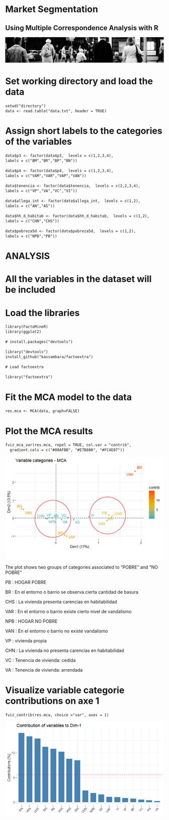 # Market Segmentation
## Using Multiple Correspondence Analysis with R
![People](docs/assets/images/Banner_people.jpg)

# Set working directory and load the data
```
setwd("directory")
data <- read.table("data.txt", header = TRUE) 
```
# Assign short labels to the categories of the variables
```
data$p3 <- factor(data$p3,  levels = c(1,2,3,4),
labels = c("BM","BR","BP","BN"))

data$p4 <- factor(data$p4,  levels = c(1,2,3,4),
labels = c("VAM","VAR","VAP","VAN"))

data$tenencia <- factor(data$tenencia,  levels = c(1,2,3,4),
labels = c("VP","VA","VC","VI"))

data$allega_int <- factor(data$allega_int,  levels = c(1,2),
labels = c("AN","AS"))

data$hh_d_habitab <- factor(data$hh_d_habitab,  levels = c(1,2),
labels = c("CHN","CHS"))

data$pobreza5d <- factor(data$pobreza5d,  levels = c(1,2),
labels = c("NPB","PB"))
```
# ANALYSIS

# All the variables in the dataset will be included

# Load the libraries
```
library(FactoMineR)
library(ggplot2)

# install.packages("devtools")

library("devtools")
install_github("kassambara/factoextra")

# Load factoextra

library("factoextra")
```
# Fit the MCA model to the data
```
res.mca <- MCA(data, graph=FALSE)
```
# Plot the MCA results
```
fviz_mca_var(res.mca, repel = TRUE, col.var = "contrib",
  gradient.cols = c("#00AFBB", "#E7B800", "#FC4E07"))
```
![AMC plot](docs/assets/images/ACM_Casen_2022_RM_JHogar.png)

The plot shows two groups of categories associated to “POBRE” and “NO POBRE”

PB	:	HOGAR POBRE

  BR	:	En el entorno o barrio se observa cierta cantidad de basura

  CHS	:	La vivienda presenta carencias en habitabilidad

  VAR	:	En el entorno o barrio existe cierto nivel de vandalismo
  
NPB	:	HOGAR NO POBRE

  VAN	:	En el entorno o barrio no existe vandalismo

  VP	:	vivienda propia

  CHN	:	La vivienda no presenta carencias en habitabilidad

  VC	:	Tenencia de vivienda: cedida

  VA	:	Tenencia de vivienda: arrendada

# Visualize variable categorie contributions on axe 1
```
fviz_contrib(res.mca, choice ="var", axes = 1)
```
![Contributions](docs/assets/images/ACM_Variable_categories_contributions_on_axes_1.png)

